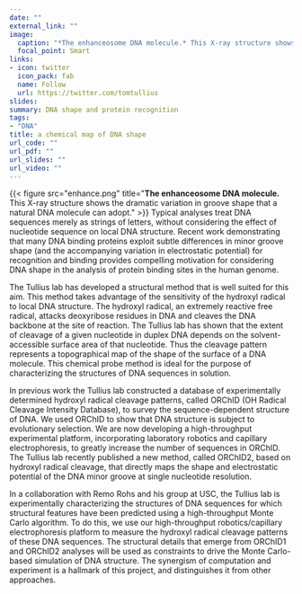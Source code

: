 ```yaml
---
date: ""
external_link: ""
image:
  caption: "*The enhanceosome DNA molecule.* This X-ray structure shows the dramatic variation in groove shape that a natural DNA molecule can adopt."
  focal_point: Smart
links:
- icon: twitter
  icon_pack: fab
  name: Follow
  url: https://twitter.com/tomtullius
slides:
summary: DNA shape and protein recognition
tags:
- "DNA"
title: a chemical map of DNA shape
url_code: ""
url_pdf: ""
url_slides: ""
url_video: ""
---
```

{{< figure src="enhance.png" title="**The enhanceosome DNA molecule.** This X-ray structure shows the dramatic variation in groove shape that a natural DNA molecule can adopt." >}}
Typical analyses treat DNA sequences merely as strings of letters, without considering the effect of nucleotide sequence on local DNA structure. Recent work demonstrating that many DNA binding proteins exploit subtle differences in minor groove shape (and the accompanying variation in electrostatic potential) for recognition and binding provides compelling motivation for considering DNA shape in the analysis of protein binding sites in the human genome. 

The Tullius lab has developed a structural method that is well suited for this aim. This method takes advantage of the sensitivity of the hydroxyl radical to local DNA structure. The hydroxyl radical, an extremely reactive free radical, attacks deoxyribose residues in DNA and cleaves the DNA backbone at the site of reaction. The Tullius lab has shown that the extent of cleavage of a given nucleotide in duplex DNA depends on the solvent-accessible surface area of that nucleotide. Thus the cleavage pattern represents a topographical map of the shape of the surface of a DNA molecule. This chemical probe method is ideal for the purpose of characterizing the structures of DNA sequences in solution.

In previous work the Tullius lab constructed a database of experimentally determined hydroxyl radical cleavage patterns, called ORChID (OH Radical Cleavage Intensity Database), to survey the sequence-dependent structure of DNA. We used ORChID to show that DNA structure is subject to evolutionary selection. We are now developing a high-throughput experimental platform, incorporating laboratory robotics and capillary electrophoresis, to greatly increase the number of sequences in ORChID. The Tullius lab recently published a new method, called ORChID2, based on hydroxyl radical cleavage, that directly maps the shape and electrostatic potential of the DNA minor groove at single nucleotide resolution.

In a collaboration with Remo Rohs and his group at USC, the Tullius lab is experimentally characterizing the structures of DNA sequences for which structural features have been predicted using a high-throughput Monte Carlo algorithm. To do this, we use our high-throughput robotics/capillary electrophoresis platform to measure the hydroxyl radical cleavage patterns of these DNA sequences. The structural details that emerge from ORChID1 and ORChID2 analyses will be used as constraints to drive the Monte Carlo-based simulation of DNA structure. The synergism of computation and experiment is a hallmark of this project, and distinguishes it from other approaches. 
